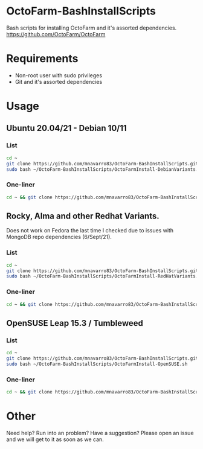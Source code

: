 # OctoFarm-BashInstallScripts
Bash scripts for installing OctoFarm and it's assorted dependencies.
https://github.com/OctoFarm/OctoFarm

# Requirements
  - Non-root user with sudo privileges
  - Git and it's assorted dependencies
  
# Usage

## Ubuntu 20.04/21 - Debian 10/11

### List
```bash
cd ~
git clone https://github.com/mnavarro83/OctoFarm-BashInstallScripts.git
sudo bash ~/OctoFarm-BashInstallScripts/OctoFarmInstall-DebianVariants.sh
```
### One-liner
```bash
cd ~ && git clone https://github.com/mnavarro83/OctoFarm-BashInstallScripts.git && sudo bash ~/OctoFarm-BashInstallScripts/OctoFarmInstall-DebianVariants.sh
```

## Rocky, Alma and other Redhat Variants. 

Does not work on Fedora the last time I checked due to issues with MongoDB repo dependencies (6/Sept/21).

### List
```bash
cd ~
git clone https://github.com/mnavarro83/OctoFarm-BashInstallScripts.git
sudo bash ~/OctoFarm-BashInstallScripts/OctoFarmInstall-RedHatVariants.sh
```

### One-liner
```bash
cd ~ && git clone https://github.com/mnavarro83/OctoFarm-BashInstallScripts.git && sudo bash ~/OctoFarm-BashInstallScripts/OctoFarmInstall-RedHatVariants.sh
```

## OpenSUSE Leap 15.3 / Tumbleweed

### List
```bash
cd ~
git clone https://github.com/mnavarro83/OctoFarm-BashInstallScripts.git
sudo bash ~/OctoFarm-BashInstallScripts/OctoFarmInstall-OpenSUSE.sh
```

### One-liner
```bash
cd ~ && git clone https://github.com/mnavarro83/OctoFarm-BashInstallScripts.git && sudo bash ~/OctoFarm-BashInstallScripts/OctoFarmInstall-OpenSUSE.sh
```

# Other

Need help? Run into an problem? Have a suggestion? Please open an issue and we will get to it as soon as we can.
